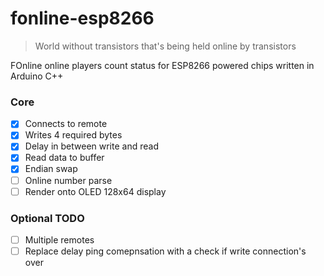 # fonline-esp8266

> World without transistors that's being held online by transistors

FOnline online players count status for ESP8266 powered chips written in Arduino C++

### Core

- [x] Connects to remote
- [x] Writes 4 required bytes
- [x] Delay in between write and read
- [x] Read data to buffer
- [x] Endian swap
- [ ] Online number parse
- [ ] Render onto OLED 128x64 display

### Optional TODO

- [ ] Multiple remotes
- [ ] Replace delay ping comepnsation with a check if write connection's over
